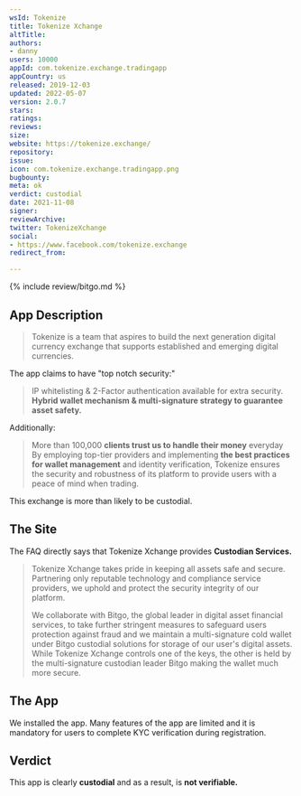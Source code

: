 ```yaml
---
wsId: Tokenize
title: Tokenize Xchange
altTitle: 
authors:
- danny
users: 10000
appId: com.tokenize.exchange.tradingapp
appCountry: us
released: 2019-12-03
updated: 2022-05-07
version: 2.0.7
stars: 
ratings: 
reviews: 
size: 
website: https://tokenize.exchange/
repository: 
issue: 
icon: com.tokenize.exchange.tradingapp.png
bugbounty: 
meta: ok
verdict: custodial
date: 2021-11-08
signer: 
reviewArchive: 
twitter: TokenizeXchange
social:
- https://www.facebook.com/tokenize.exchange
redirect_from: 

---
```


{% include review/bitgo.md %}

## App Description

> Tokenize is a team that aspires to build the next generation digital currency exchange that supports established and emerging digital currencies.

The app claims to have "top notch security:"

> IP whitelisting & 2-Factor authentication available for extra security. **Hybrid wallet mechanism & multi-signature strategy to guarantee asset safety.**

Additionally:

> More than 100,000 **clients trust us to handle their money** everyday  
> By employing top-tier providers and implementing **the best practices for wallet management** and identity verification, Tokenize ensures the security and robustness of its platform to provide users with a peace of mind when trading.

This exchange is more than likely to be custodial.

## The Site

The FAQ directly says that Tokenize Xchange provides **Custodian Services.**

> Tokenize Xchange takes pride in keeping all assets safe and secure.  Partnering only reputable technology and compliance service providers, we uphold and protect the security integrity of our platform.
>
> We collaborate with Bitgo, the global leader in digital asset financial services, to take further stringent measures to safeguard users protection against fraud and we maintain a multi-signature cold wallet under Bitgo custodial solutions for storage of our user's digital assets. While Tokenize Xchange controls one of the keys, the other is held by the multi-signature custodian leader Bitgo making the wallet much more secure.

## The App

We installed the app. Many features of the app are limited and it is mandatory for users to complete KYC verification during registration.

## Verdict

This app is clearly **custodial** and as a result, is **not verifiable.**
